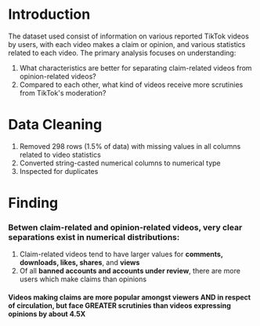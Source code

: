 # Introduction
The dataset used consist of information on various reported TikTok videos by users, with each video makes a claim or opinion, and various statistics related to each video. The primary analysis focuses on understanding:
1. What characteristics are better for separating claim-related videos from opinion-related videos?
2. Compared to each other, what kind of videos receive more scrutinies from TikTok's moderation?

# Data Cleaning
1. Removed 298 rows (1.5% of data) with missing values in all columns related to video statistics
2. Converted string-casted numerical columns to numerical type
3. Inspected for duplicates

# Finding
### Betwen claim-related and opinion-related videos, very clear separations exist in numerical distributions: 
1. Claim-related videos tend to have larger values for **comments, downloads, likes, shares**, and **views**
2. Of all **banned accounts and accounts under review**, there are more users which make claims than opinions

#### Videos making claims are more popular amongst viewers AND in respect of circulation, but face GREATER scrutinies than videos expressing opinions by about 4.5X
